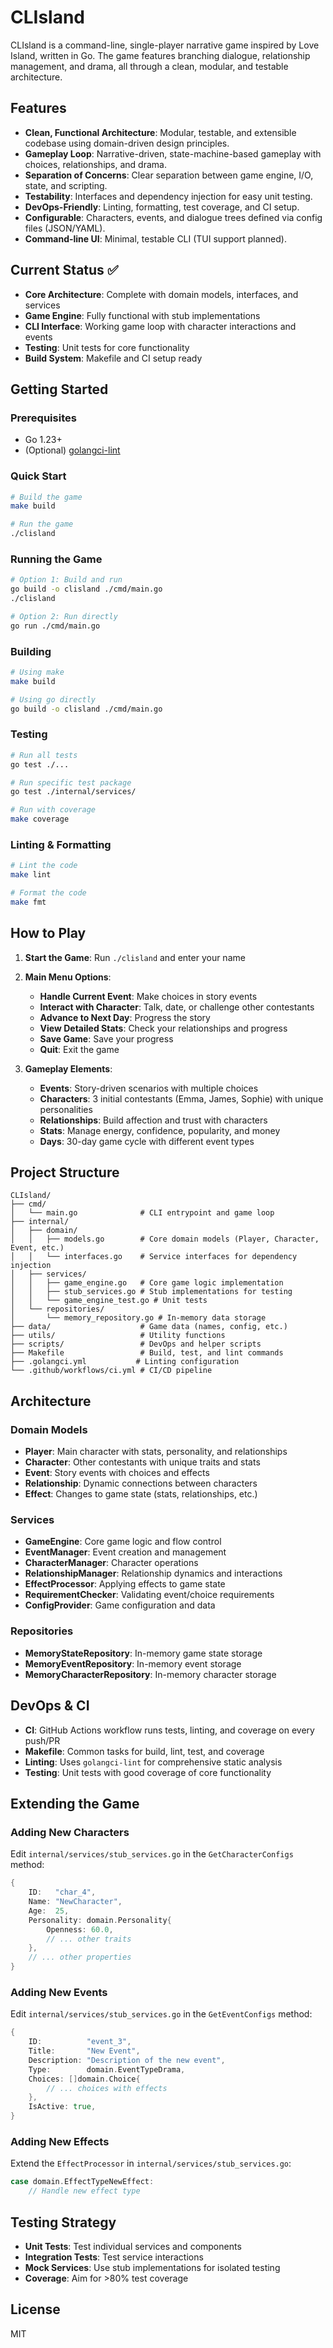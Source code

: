 # CLIsland

CLIsland is a command-line, single-player narrative game inspired by Love Island, written in Go. The game features branching dialogue, relationship management, and drama, all through a clean, modular, and testable architecture.

## Features
- **Clean, Functional Architecture**: Modular, testable, and extensible codebase using domain-driven design principles.
- **Gameplay Loop**: Narrative-driven, state-machine-based gameplay with choices, relationships, and drama.
- **Separation of Concerns**: Clear separation between game engine, I/O, state, and scripting.
- **Testability**: Interfaces and dependency injection for easy unit testing.
- **DevOps-Friendly**: Linting, formatting, test coverage, and CI setup.
- **Configurable**: Characters, events, and dialogue trees defined via config files (JSON/YAML).
- **Command-line UI**: Minimal, testable CLI (TUI support planned).

## Current Status ✅
- **Core Architecture**: Complete with domain models, interfaces, and services
- **Game Engine**: Fully functional with stub implementations
- **CLI Interface**: Working game loop with character interactions and events
- **Testing**: Unit tests for core functionality
- **Build System**: Makefile and CI setup ready

## Getting Started

### Prerequisites
- Go 1.23+
- (Optional) [golangci-lint](https://golangci-lint.run/)

### Quick Start
```bash
# Build the game
make build

# Run the game
./clisland
```

### Running the Game
```bash
# Option 1: Build and run
go build -o clisland ./cmd/main.go
./clisland

# Option 2: Run directly
go run ./cmd/main.go
```

### Building
```bash
# Using make
make build

# Using go directly
go build -o clisland ./cmd/main.go
```

### Testing
```bash
# Run all tests
go test ./...

# Run specific test package
go test ./internal/services/

# Run with coverage
make coverage
```

### Linting & Formatting
```bash
# Lint the code
make lint

# Format the code
make fmt
```

## How to Play

1. **Start the Game**: Run `./clisland` and enter your name
2. **Main Menu Options**:
   - **Handle Current Event**: Make choices in story events
   - **Interact with Character**: Talk, date, or challenge other contestants
   - **Advance to Next Day**: Progress the story
   - **View Detailed Stats**: Check your relationships and progress
   - **Save Game**: Save your progress
   - **Quit**: Exit the game

3. **Gameplay Elements**:
   - **Events**: Story-driven scenarios with multiple choices
   - **Characters**: 3 initial contestants (Emma, James, Sophie) with unique personalities
   - **Relationships**: Build affection and trust with characters
   - **Stats**: Manage energy, confidence, popularity, and money
   - **Days**: 30-day game cycle with different event types

## Project Structure
```
CLIsland/
├── cmd/
│   └── main.go              # CLI entrypoint and game loop
├── internal/
│   ├── domain/
│   │   ├── models.go        # Core domain models (Player, Character, Event, etc.)
│   │   └── interfaces.go    # Service interfaces for dependency injection
│   ├── services/
│   │   ├── game_engine.go   # Core game logic implementation
│   │   ├── stub_services.go # Stub implementations for testing
│   │   └── game_engine_test.go # Unit tests
│   └── repositories/
│       └── memory_repository.go # In-memory data storage
├── data/                    # Game data (names, config, etc.)
├── utils/                   # Utility functions
├── scripts/                 # DevOps and helper scripts
├── Makefile                 # Build, test, and lint commands
├── .golangci.yml           # Linting configuration
└── .github/workflows/ci.yml # CI/CD pipeline
```

## Architecture

### Domain Models
- **Player**: Main character with stats, personality, and relationships
- **Character**: Other contestants with unique traits and stats
- **Event**: Story events with choices and effects
- **Relationship**: Dynamic connections between characters
- **Effect**: Changes to game state (stats, relationships, etc.)

### Services
- **GameEngine**: Core game logic and flow control
- **EventManager**: Event creation and management
- **CharacterManager**: Character operations
- **RelationshipManager**: Relationship dynamics and interactions
- **EffectProcessor**: Applying effects to game state
- **RequirementChecker**: Validating event/choice requirements
- **ConfigProvider**: Game configuration and data

### Repositories
- **MemoryStateRepository**: In-memory game state storage
- **MemoryEventRepository**: In-memory event storage
- **MemoryCharacterRepository**: In-memory character storage

## DevOps & CI
- **CI**: GitHub Actions workflow runs tests, linting, and coverage on every push/PR
- **Makefile**: Common tasks for build, lint, test, and coverage
- **Linting**: Uses `golangci-lint` for comprehensive static analysis
- **Testing**: Unit tests with good coverage of core functionality

## Extending the Game

### Adding New Characters
Edit `internal/services/stub_services.go` in the `GetCharacterConfigs` method:
```go
{
    ID:   "char_4",
    Name: "NewCharacter",
    Age:  25,
    Personality: domain.Personality{
        Openness: 60.0,
        // ... other traits
    },
    // ... other properties
}
```

### Adding New Events
Edit `internal/services/stub_services.go` in the `GetEventConfigs` method:
```go
{
    ID:          "event_3",
    Title:       "New Event",
    Description: "Description of the new event",
    Type:        domain.EventTypeDrama,
    Choices: []domain.Choice{
        // ... choices with effects
    },
    IsActive: true,
}
```

### Adding New Effects
Extend the `EffectProcessor` in `internal/services/stub_services.go`:
```go
case domain.EffectTypeNewEffect:
    // Handle new effect type
```

## Testing Strategy
- **Unit Tests**: Test individual services and components
- **Integration Tests**: Test service interactions
- **Mock Services**: Use stub implementations for isolated testing
- **Coverage**: Aim for >80% test coverage

## License
MIT
